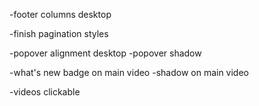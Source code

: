 -footer columns desktop

-finish pagination styles

-popover alignment desktop
-popover shadow

-what's new badge on main video
-shadow on main video

-videos clickable